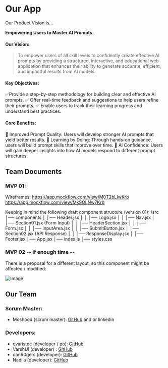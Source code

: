 

# Our App

Our Product Vision is... 

**Empowering Users to Master AI Prompts.** 

#### Our Vision:

> To empower users of all skill levels to confidently create effective AI prompts by providing a structured, interactive, and educational web application that enhances their ability to generate accurate, efficient, and impactful results from AI models.


#### Key Objectives:

✅Provide a step-by-step methodology for building clear and effective AI prompts.
✅ Offer real-time feedback and suggestions to help users refine their prompts.
✅ Enable users to track their learning progress and understand best practices.


#### Core Benefits:

    Improved Prompt Quality: Users will develop stronger AI prompts that yield better results.
    Learning by Doing: Through hands-on guidance, users will build prompt skills that improve over time.
    AI Confidence: Users will gain deeper insights into how AI models respond to different prompt structures.


## Team Documents

### MVP 01:

Wireframes:
https://app.mockflow.com/view/M0T2bLIwKrb
https://app.mockflow.com/view/Mk9OLNw7Krb

Keeping in mind the following draft component structure (version 01):
/src
│── components
│ │── Header.jsx
│ │ │── Logo.jsx
│ │ │── Nav.jsx
│ │── Section01.jsx (Form Input)
│ │ │── HeaderSection.jsx
│ │ │── Form.jsx
│ │ │── InputArea.jsx
│ │ │── SubmitButton.jsx
│ │── Section02.jsx (API Response)
│ │ │── ResponseDisplay.jsx
│ │── Footer.jsx
│── App.jsx
│── index.js
│── styles.css

### MVP 02 -- if enough time --

There is a proposal for a different layout, so this component might be affected / modified:

![Image](https://github.com/user-attachments/assets/db21fad6-9539-4ff0-ab6d-0a9db0e4fae0)



## Our Team

### Scrum Master:
- Moshood (scrum master): [GitHub](https://github.com/ghaccountname) and or linkedin

### Developers:
- evaristoc (developer / po): [GitHub](https://github.com/evaristoc)
- VarshUI (developer) : [GitHub](https://github.com/VarshUI)
- danR0gers (developer): [GitHub](https://github.com/Drogers1999)
- Nadiia (developer): [GitHub](https://github.com/NadiiaLashtun)
